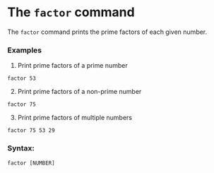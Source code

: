 # The `factor` command

The `factor` command prints the prime factors of each given number.

### Examples

1. Print prime factors of a prime number

```
factor 53
```

2. Print prime factors of a non-prime number

```
factor 75
```

3. Print prime factors of multiple numbers

```
factor 75 53 29 
```

### Syntax:

```
factor [NUMBER]
```


